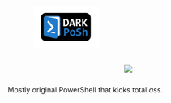 [<img src="Images/Logo_small.png?raw=true" width="130" style="Margin:50px;">](https://github.com/dark-mustard/dark-posh/)[<img src="https://github.com/PowerShell/PowerShell/raw/master/assets/Powershell_256.png" width="80">](https://msdn.microsoft.com/en-us/powershell/)
====================
Mostly original PowerShell that kicks total *ass*.
